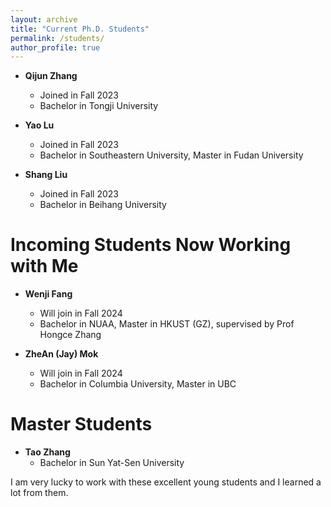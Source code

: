 ```yaml
---
layout: archive
title: "Current Ph.D. Students"
permalink: /students/
author_profile: true
---
```


* **Qijun Zhang**
    * Joined in Fall 2023
    * Bachelor in Tongji University

* **Yao Lu**
    * Joined in Fall 2023
    * Bachelor in Southeastern University, Master in Fudan University

* **Shang Liu**
    * Joined in Fall 2023
    * Bachelor in Beihang University

Incoming Students Now Working with Me
======
* **Wenji Fang**
    * Will join in Fall 2024
    * Bachelor in NUAA, Master in HKUST (GZ), supervised by Prof Hongce Zhang

* **ZheAn (Jay) Mok**
    * Will join in Fall 2024
    * Bachelor in Columbia University, Master in UBC

Master Students
======
* **Tao Zhang**
    * Bachelor in Sun Yat-Sen University


I am very lucky to work with these excellent young students and I learned a lot from them.  


